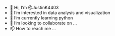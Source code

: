 - 👋 Hi, I’m @JustinK4403
- 👀 I’m interested in data analysis and visualization
- 🌱 I’m currently learning python
- 💞️ I’m looking to collaborate on ...
- 📫 How to reach me ...

<!---
JustinK4403/JustinK4403 is a ✨ special ✨ repository because its `README.md` (this file) appears on your GitHub profile.
You can click the Preview link to take a look at your changes.
--->
